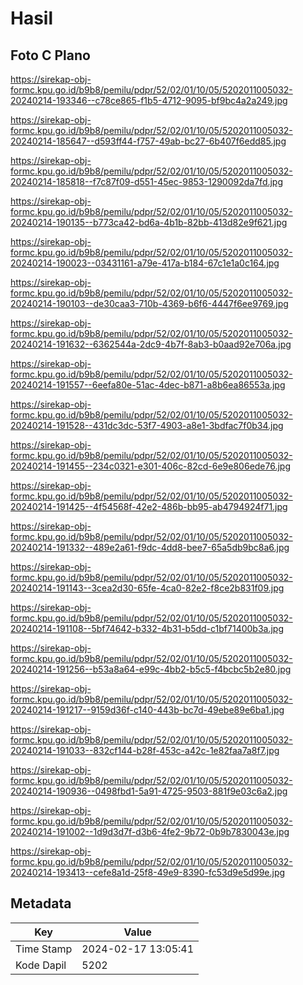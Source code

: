 # Hasil

## Foto C Plano

https://sirekap-obj-formc.kpu.go.id/b9b8/pemilu/pdpr/52/02/01/10/05/5202011005032-20240214-193346--c78ce865-f1b5-4712-9095-bf9bc4a2a249.jpg

https://sirekap-obj-formc.kpu.go.id/b9b8/pemilu/pdpr/52/02/01/10/05/5202011005032-20240214-185647--d593ff44-f757-49ab-bc27-6b407f6edd85.jpg

https://sirekap-obj-formc.kpu.go.id/b9b8/pemilu/pdpr/52/02/01/10/05/5202011005032-20240214-185818--f7c87f09-d551-45ec-9853-1290092da7fd.jpg

https://sirekap-obj-formc.kpu.go.id/b9b8/pemilu/pdpr/52/02/01/10/05/5202011005032-20240214-190135--b773ca42-bd6a-4b1b-82bb-413d82e9f621.jpg

https://sirekap-obj-formc.kpu.go.id/b9b8/pemilu/pdpr/52/02/01/10/05/5202011005032-20240214-190023--03431161-a79e-417a-b184-67c1e1a0c164.jpg

https://sirekap-obj-formc.kpu.go.id/b9b8/pemilu/pdpr/52/02/01/10/05/5202011005032-20240214-190103--de30caa3-710b-4369-b6f6-4447f6ee9769.jpg

https://sirekap-obj-formc.kpu.go.id/b9b8/pemilu/pdpr/52/02/01/10/05/5202011005032-20240214-191632--6362544a-2dc9-4b7f-8ab3-b0aad92e706a.jpg

https://sirekap-obj-formc.kpu.go.id/b9b8/pemilu/pdpr/52/02/01/10/05/5202011005032-20240214-191557--6eefa80e-51ac-4dec-b871-a8b6ea86553a.jpg

https://sirekap-obj-formc.kpu.go.id/b9b8/pemilu/pdpr/52/02/01/10/05/5202011005032-20240214-191528--431dc3dc-53f7-4903-a8e1-3bdfac7f0b34.jpg

https://sirekap-obj-formc.kpu.go.id/b9b8/pemilu/pdpr/52/02/01/10/05/5202011005032-20240214-191455--234c0321-e301-406c-82cd-6e9e806ede76.jpg

https://sirekap-obj-formc.kpu.go.id/b9b8/pemilu/pdpr/52/02/01/10/05/5202011005032-20240214-191425--4f54568f-42e2-486b-bb95-ab4794924f71.jpg

https://sirekap-obj-formc.kpu.go.id/b9b8/pemilu/pdpr/52/02/01/10/05/5202011005032-20240214-191332--489e2a61-f9dc-4dd8-bee7-65a5db9bc8a6.jpg

https://sirekap-obj-formc.kpu.go.id/b9b8/pemilu/pdpr/52/02/01/10/05/5202011005032-20240214-191143--3cea2d30-65fe-4ca0-82e2-f8ce2b831f09.jpg

https://sirekap-obj-formc.kpu.go.id/b9b8/pemilu/pdpr/52/02/01/10/05/5202011005032-20240214-191108--5bf74642-b332-4b31-b5dd-c1bf71400b3a.jpg

https://sirekap-obj-formc.kpu.go.id/b9b8/pemilu/pdpr/52/02/01/10/05/5202011005032-20240214-191256--b53a8a64-e99c-4bb2-b5c5-f4bcbc5b2e80.jpg

https://sirekap-obj-formc.kpu.go.id/b9b8/pemilu/pdpr/52/02/01/10/05/5202011005032-20240214-191217--9159d36f-c140-443b-bc7d-49ebe89e6ba1.jpg

https://sirekap-obj-formc.kpu.go.id/b9b8/pemilu/pdpr/52/02/01/10/05/5202011005032-20240214-191033--832cf144-b28f-453c-a42c-1e82faa7a8f7.jpg

https://sirekap-obj-formc.kpu.go.id/b9b8/pemilu/pdpr/52/02/01/10/05/5202011005032-20240214-190936--0498fbd1-5a91-4725-9503-881f9e03c6a2.jpg

https://sirekap-obj-formc.kpu.go.id/b9b8/pemilu/pdpr/52/02/01/10/05/5202011005032-20240214-191002--1d9d3d7f-d3b6-4fe2-9b72-0b9b7830043e.jpg

https://sirekap-obj-formc.kpu.go.id/b9b8/pemilu/pdpr/52/02/01/10/05/5202011005032-20240214-193413--cefe8a1d-25f8-49e9-8390-fc53d9e5d99e.jpg


## Metadata

| Key        | Value               |
| ---------- | ------------------- |
| Time Stamp | 2024-02-17 13:05:41 |
| Kode Dapil | 5202                |



